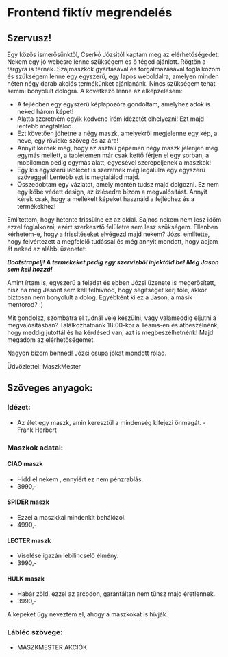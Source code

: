 # Frontend fiktív megrendelés

## Szervusz!
Egy közös ismerősünktől, Cserkó Józsitól kaptam meg az elérhetőségedet. Nekem egy jó webesre lenne szükségem és ő téged ajánlott.
Rögtön a tárgyra is térnék. Szájmaszkok gyártásával és forgalmazásával foglalkozom és szükségem lenne egy egyszerű, egy lapos weboldalra, amelyen minden héten négy darab akciós termékünket ajánlanánk.
Nincs szükségem tehát semmi bonyolult dologra. A következő lenne az elképzelésem:

- A fejlécben egy egyszerű képlapozóra gondoltam, amelyhez adok is neked három képet!
- Alatta szeretném egyik kedvenc íróm idézetét elhelyezni! Ezt majd lentebb megtalálod.
- Ezt követően jöhetne a négy maszk, amelyekről megjelenne egy kép, a neve, egy rövidke szöveg és az ára!
- Annyit kérnék még, hogy az asztali gépemen négy maszk jelenjen meg egymás mellett, a tabletemen már csak kettő férjen el egy sorban, a mobilomon pedig egymás alatt, egyesével szerepeljenek a maszkok!
- Egy kis egyszerű láblécet is szeretnék még legalulra egy egyszerű szöveggel! Lentebb ezt is megtalálod majd.
- Összedobtam egy vázlatot, amely mentén tudsz majd dolgozni. Ez nem egy kőbe védett design, az ízlésedre bízom a megvalósítást. Annyit kérek csak, hogy a mellékelt képeket használd a fejléchez és a termékekhez!

Említettem, hogy hetente frissülne ez az oldal. Sajnos nekem nem lesz időm ezzel foglalkozni, ezért szerkesztő felületre sem lesz szükségem. Ellenben kérhetem-e, hogy a frissítéseket elvégezd majd nekem?
Józsi említette, hogy felvértezett a megfelelő tudással és még annyit mondott, hogy adjam át neked az alábbi üzenetet:

***Bootstrapelj! A termékeket pedig egy szervízből injektáld be! Még Jason sem kell hozzá!***

Amint írtam is, egyszerű a feladat és ebben Józsi üzenete is megerősített, hisz ha még Jasont sem kell felhívnod, hogy segítséget kérj tőle, akkor biztosan nem bonyolult a dolog. Egyébként ki ez a Jason, a másik mentorod? :)

Mit gondolsz, szombatra el tudnál vele készülni, vagy valameddig eljutni a megvalósításban?
Találkozhatnánk 18:00-kor a Teams-en és átbeszélnénk, hogy meddig jutottál és ha kérdésed van, azt is megbeszélhetnénk!
Majd megadom az elérhetőségemet.

Nagyon bízom benned! Józsi csupa jókat mondott rólad.

Üdvözlettel: MaszkMester


## Szöveges anyagok:

### Idézet:
- Az élet egy maszk, amin keresztül a mindenség kifejezi önmagát. - Frank Herbert

### Maszkok adatai:

#### CIAO maszk
- Hidd el nekem , ennyiért ez nem pénzrablás.
- 3990,-

#### SPIDER maszk
- Ezzel a maszkkal mindenkit behálózol.
- 4990,-

#### LECTER maszk
- Viselése igazán lebilincselő élmény.
- 3990,-

#### HULK maszk
- Habár zöld, ezzel az arcodon, garantáltan nem tűnsz majd éretlennek.
- 3990,-

A képeket úgy neveztem el, ahogy a maszkokat is hívják.

### Lábléc szövege:
- MASZKMESTER AKCIÓK